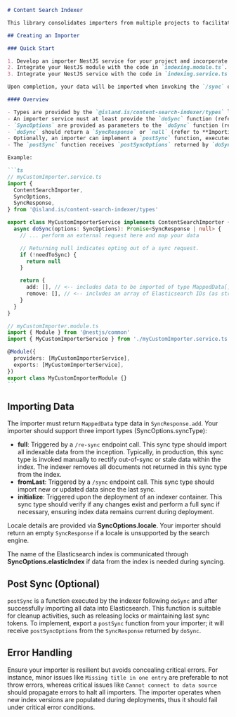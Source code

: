 ````md
# Content Search Indexer

This library consolidates importers from multiple projects to facilitate data import into Elasticsearch for use by the content search engine.

## Creating an Importer

### Quick Start

1. Develop an importer NestJS service for your project and incorporate it into a NestJS module.
2. Integrate your NestJS module with the code in `indexing.module.ts`.
3. Integrate your NestJS service with the code in `indexing.service.ts`.

Upon completion, your data will be imported when invoking the `/sync` or `/re-sync` endpoint.

#### Overview

- Types are provided by the `@island.is/content-search-indexer/types` library to streamline the implementation process (refer to the example below).
- An importer service must at least provide the `doSync` function (refer to the example below).
- `SyncOptions` are provided as parameters to the `doSync` function (refer to **Importing Data** for details).
- `doSync` should return a `SyncResponse` or `null` (refer to **Importing Data** for details).
- Optionally, an importer can implement a `postSync` function, executed subsequent to the `doSync` function (refer to **Post Sync** for details).
- The `postSync` function receives `postSyncOptions` returned by `doSync` in its `SyncResponse` (refer to **Post Sync** for details).

Example:

```ts
// myCustomImporter.service.ts
import {
  ContentSearchImporter,
  SyncOptions,
  SyncResponse,
} from '@island.is/content-search-indexer/types'

export class MyCustomImporterService implements ContentSearchImporter {
  async doSync(options: SyncOptions): Promise<SyncResponse | null> {
    // ... perform an external request here and map your data

    // Returning null indicates opting out of a sync request.
    if (!needToSync) {
      return null
    }

    return {
      add: [], // <-- includes data to be imported of type MappedData[]
      remove: [], // <-- includes an array of Elasticsearch IDs (as strings) to be removed
    }
  }
}

// myCustomImporter.module.ts
import { Module } from '@nestjs/common'
import { MyCustomImporterService } from './myCustomImporter.service.ts'

@Module({
  providers: [MyCustomImporterService],
  exports: [MyCustomImporterService],
})
export class MyCustomImporterModule {}
```
````

## Importing Data

The importer must return `MappedData` type data in `SyncResponse.add`. Your importer should support three import types (SyncOptions.syncType):

- **full**: Triggered by a `/re-sync` endpoint call.
  This sync type should import all indexable data from the inception. Typically, in production, this sync type is invoked manually to rectify out-of-sync or stale data within the index. The indexer removes all documents not returned in this sync type from the index.
- **fromLast**: Triggered by a `/sync` endpoint call.
  This sync type should import new or updated data since the last sync.
- **initialize**: Triggered upon the deployment of an indexer container.
  This sync type should verify if any changes exist and perform a full sync if necessary, ensuring index data remains current during deployment.

Locale details are provided via **SyncOptions.locale**. Your importer should return an empty `SyncResponse` if a locale is unsupported by the search engine.

The name of the Elasticsearch index is communicated through **SyncOptions.elasticIndex** if data from the index is needed during syncing.

## Post Sync (Optional)

`postSync` is a function executed by the indexer following `doSync` and after successfully importing all data into Elasticsearch. This function is suitable for cleanup activities, such as releasing locks or maintaining last sync tokens. To implement, export a `postSync` function from your importer; it will receive `postSyncOptions` from the `SyncResponse` returned by `doSync`.

## Error Handling

Ensure your importer is resilient but avoids concealing critical errors. For instance, minor issues like `Missing title in one entry` are preferable to not throw errors, whereas critical issues like `Cannot connect to data source` should propagate errors to halt all importers. The importer operates when new index versions are populated during deployments, thus it should fail under critical error conditions.

```

```
